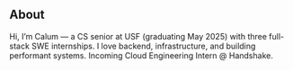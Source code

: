 ## About
Hi, I’m Calum — a CS senior at USF (graduating May 2025) with three full-stack SWE internships. I love backend, infrastructure, and building performant systems. Incoming Cloud Engineering Intern @ Handshake.

